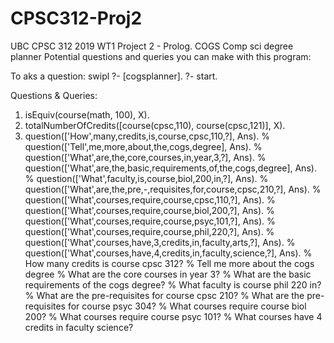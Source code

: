 # CPSC312-Proj2
UBC CPSC 312 2019 WT1 Project 2 - Prolog. COGS Comp sci degree planner 
Potential questions and queries you can make with this program:

To aks a question: swipl
	  ?- [cogsplanner].
	  ?- start. 
	  
Questions & Queries: 

1. isEquiv(course(math, 100), X).
2. totalNumberOfCredits([course(cpsc,110), course(cpsc,121)], X).
3. question(['How',many,credits,is,course,cpsc,110,?], Ans).
% question(['Tell',me,more,about,the,cogs,degree], Ans).
% question(['What',are,the,core,courses,in,year,3,?], Ans).
% question(['What',are,the,basic,requirements,of,the,cogs,degree], Ans). 
% question(['What',faculty,is,course,biol,200,in,?], Ans).
% question(['What',are,the,pre,-,requisites,for,course,cpsc,210,?], Ans).
% question(['What',courses,require,course,cpsc,110,?], Ans).
% question(['What',courses,require,course,biol,200,?], Ans).
% question(['What',courses,require,course,psyc,101,?], Ans).
% question(['What',courses,require,course,phil,220,?], Ans).
% question(['What',courses,have,3,credits,in,faculty,arts,?], Ans). 
% question(['What',courses,have,4,credits,in,faculty,science,?], Ans).
% How many credits is course cpsc 312?
% Tell me more about the cogs degree
% What are the core courses in year 3? 
% What are the basic requirements of the cogs degree?
% What faculty is course phil 220 in?
% What are the pre-requisites for course cpsc 210?
% What are the pre-requisites for course psyc 304? 
% What courses require course biol 200?
% What courses require course psyc 101? 
% What courses have 4 credits in faculty science?

